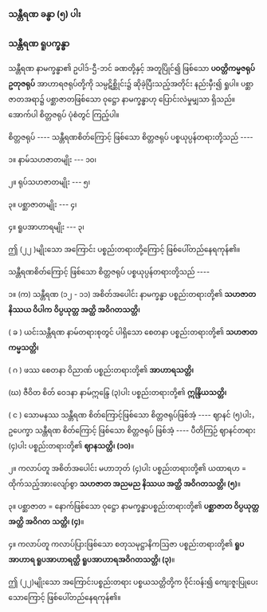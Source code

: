 ### သန္တီရဏ ခန္ဓာ (၅) ပါး

### သန္တီရဏ ရူပက္ခန္ဓာ

သန္တီရဏ နာမက္ခန္ဓာ၏ ဥပါဒ်-ဌီ-ဘင် ခဏတို့နှင့် အတူပြိုင်၍ ဖြစ်သော **ပဝတ္တိကမ္မဇရုပ် ဥတုဇရုပ်**
အာဟာရဇရုပ်တို့ကို သမ္ပဋိစ္ဆိုင်း၌ ဆိုခဲ့ပြီးသည့်အတိုင်း နည်းမှီး၍ ရှုပါ။ ပစ္ဆာဇာတအရာ၌ ပစ္ဆာဇာတဖြစ်သော
ဝုဋ္ဌော နာမက္ခန္ဓာဟု ပြောင်းလဲမှုမျှသာ ရှိသည်။ အောက်ပါ စိတ္တဇရုပ် ပုံစံတွင် ကြည့်ပါ။

စိတ္တဇရုပ် ---- သန္တီရဏစိတ်ကြောင့် ဖြစ်သော စိတ္တဇရုပ် ပစ္စယုပ္ပန်တရားတို့သည် ----

၁။ နာမ်သဟဇာတမျိုး --- ၁၀၊

၂။ ရုပ်သဟဇာတမျိုး --- ၅၊

၃။ ပစ္ဆာဇာတမျိုး --- ၄၊

၄။ ရူပအာဟာရမျိုး --- ၃၊

ဤ (၂၂ )မျိုးသော အကြောင်း ပစ္စည်းတရားတို့ကြောင့် ဖြစ်ပေါ်တည်နေရကုန်၏။

သန္တီရဏစိတ်ကြောင့် ဖြစ်သော စိတ္တဇရုပ် ပစ္စယုပ္ပန်တရားတို့သည် ----

၁။ (က) သန္တီရဏ (၁၂ - ၁၁) အစိတ်အပေါင်း နာမက္ခန္ဓာ ပစ္စည်းတရားတို့၏ **သဟဇာတ နိဿယ ဝိပါက**
**ဝိပ္ပယုတ္တ အတ္ထိ အဝိဂတသတ္တိ၊**

( ခ ) ယင်းသန္တီရဏ နာမ်တရားစုတွင် ပါရှိသော စေတနာ ပစ္စည်းတရားတို့၏ **သဟဇာတ ကမ္မသတ္တိ၊**

( ဂ ) ဖဿ စေတနာ ဝိညာဏ် ပစ္စည်းတရားတို့၏ **အာဟာရသတ္တိ၊**

(ဃ) ဇီဝိတ စိတ် ဝေဒနာ နာမ်ဣန္ဒြေ (၃)ပါး ပစ္စည်းတရားတို့၏ **ဣန္ဒြိယသတ္တိ၊** 

( င ) သောမနဿ သန္တီရဏ စိတ်ကြောင့်ဖြစ်သော စိတ္တဇရုပ်ဖြစ်အံ့ ---- ဈာနင် (၅)ပါး， ဥပေက္ခာ သန္တီရဏ
စိတ်ကြောင့် ဖြစ်သော စိတ္တဇရုပ် ဖြစ်အံ့ ---- ပီတိကြဉ် ဈာနင်တရား (၄)ပါး ပစ္စည်းတရားတို့၏
**ဈာနသတ္တိ၊ (၁၀)**။

၂။ ကလာပ်တူ အစိတ်အပေါင်း မဟာဘုတ် (၄)ပါး ပစ္စည်းတရားတို့၏ ယထာရဟ = ထိုက်သည့်အားလျော်စွာ
**သဟဇာတ အညမည နိဿယ အတ္ထိ အဝိဂတသတ္တိ၊ (၅)**။

၃။ ပစ္ဆာဇာတ = နောက်ဖြစ်သော ဝုဋ္ဌော နာမက္ခန္ဓာပစ္စည်းတရားတို့၏ **ပစ္ဆာဇာတ ဝိပ္ပယုတ္တ အတ္ထိ အဝိဂတ**
**သတ္တိ၊ (၄)**။

၄။ ကလာပ်တူ ကလာပ်ပြားဖြစ်သော စတုသမုဋ္ဌာနိကဩဇာ ပစ္စည်းတရားတို့၏ **ရူပအာဟာရ ရူပအာဟာရတ္ထိ**
**ရူပအာဟာရအဝိဂတသတ္တိ၊ (၃)**။

ဤ (၂၂)မျိုးသော အကြောင်းပစ္စည်းတရား ပစ္စယသတ္တိတို့က ဝိုင်းဝန်း၍ ကျေးဇူးပြုပေးသောကြောင့်
ဖြစ်ပေါ်တည်နေရကုန်၏။
